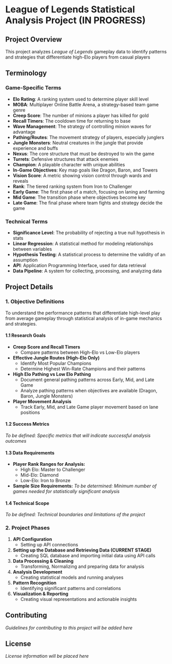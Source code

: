 # League of Legends Statistical Analysis Project (IN PROGRESS)

## Project Overview
This project analyzes *League of Legends* gameplay data to identify patterns and strategies that differentiate high-Elo players from casual players

## Terminology

### Game-Specific Terms
- **Elo Rating**: A ranking system used to determine player skill level
- **MOBA**: Multiplayer Online Battle Arena, a strategy-based team game genre
- **Creep Score**: The number of minions a player has killed for gold
- **Recall Timers**: The cooldown time for returning to base
- **Wave Management**: The strategy of controlling minion waves for advantage
- **Pathing/Routes**: The movement strategy of players, especially junglers
- **Jungle Monsters**: Neutral creatures in the jungle that provide experience and buffs
- **Nexus**: The core structure that must be destroyed to win the game
- **Turrets**: Defensive structures that attack enemies
- **Champion**: A playable character with unique abilities
- **In-Game Objectives**: Key map goals like Dragon, Baron, and Towers
- **Vision Score**: A metric showing vision control through wards and reveals
- **Rank**: The tiered ranking system from Iron to Challenger
- **Early Game**: The first phase of a match, focusing on laning and farming
- **Mid Game**: The transition phase where objectives become key
- **Late Game**: The final phase where team fights and strategy decide the game

### Technical Terms
- **Significance Level**: The probability of rejecting a true null hypothesis in stats
- **Linear Regression**: A statistical method for modeling relationships between variables
- **Hypothesis Testing**: A statistical process to determine the validity of an assumption
- **API**: Application Programming Interface, used for data retrieval
- **Data Pipeline**: A system for collecting, processing, and analyzing data

## Project Details

### 1. Objective Definitions
To understand the performance patterns that differentiate high-level play from average gameplay through statistical analysis of in-game mechanics and strategies.

#### 1.1 Research Goals
- **Creep Score and Recall Timers**
  - Compare patterns between High-Elo vs Low-Elo players
- **Effective Jungle Routes (High-Elo Only)**
  - Identify Most Popular Champions
  - Determine Highest Win-Rate Champions and their patterns
- **High Elo Pathing vs Low Elo Pathing**
  - Document general pathing patterns across Early, Mid, and Late Game
  - Analyze pathing patterns when objectives are available (Dragon, Baron, Jungle Monsters)
- **Player Movement Analysis**
  - Track Early, Mid, and Late Game player movement based on lane positions

#### 1.2 Success Metrics
*To be defined: Specific metrics that will indicate successful analysis outcomes*

#### 1.3 Data Requirements
- **Player Rank Ranges for Analysis:**
  - High Elo: Master to Challenger
  - Mid-Elo: Diamond
  - Low-Elo: Iron to Bronze
- **Sample Size Requirements:**
  *To be determined: Minimum number of games needed for statistically significant analysis*

#### 1.4 Technical Scope
*To be defined: Technical boundaries and limitations of the project*

### 2. Project Phases
1. **API Configuration**
   - Setting up API connections
2. **Setting up the Database and Retrieving Data (CURRENT STAGE)**
   - Creating SQL database and importing initial data using API calls
3. **Data Processing & Cleaning**
   - Transforming, Normalizing and preparing data for analysis
4. **Analysis Development**
   - Creating statistical models and running analyses
5. **Pattern Recognition**
   - Identifying significant patterns and correlations
6. **Visualization & Reporting**
   - Creating visual representations and actionable insights

## Contributing
*Guidelines for contributing to this project will be added here*

## License
*License information will be placed here*
